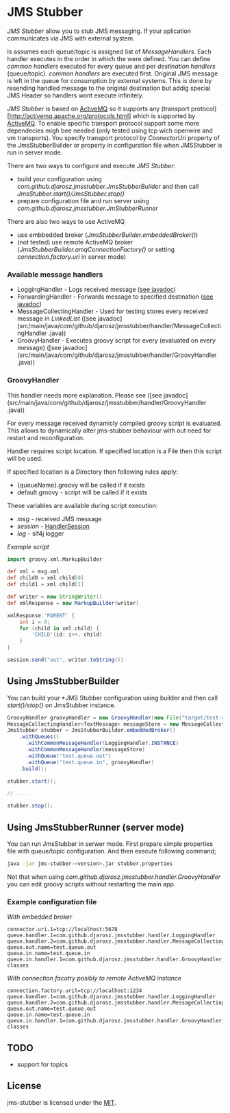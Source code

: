 # JMS Stubber

*JMS Stubber* allow you to stub JMS messaging. If your aplication communicates via JMS with
external system. 

Is assumes each queue/topic is assigned list of *MessageHandlers*. Each handler executes
in the order in which the were defined. You can define *common handlers* 
executed for every queue and per *destination handlers* (queue/topic). *common handlers* are
executed first. Original JMS message is left in the queue for consumption by external systems.
This is done by resending handled message to the original destination but addig special JMS Header
so handlers wont execute infinitely. 

*JMS Stubber* is based on [ActiveMQ](http://activemq.apache.org) so it supports any 
(transport protocol)[http://activemq.apache.org/protocols.html]
which is supported by [ActiveMQ](http://activemq.apache.org). 
To enable specific transport protocol support some more dependecies migh bee needed 
(only tested using tcp wich openwire and vm transports). You specify transport protocol
by *ConnectorUri* property of the JmsStubberBuilder or property in configuration file when
JMSStubber is run in server mode.

There are two ways to configure and execute *JMS Stubber*:

- build your configuration using *com.github.djarosz.jmsstubber.JmsStubberBuilder*
  and then call *JmsStubber.start()/JmsStubber.stop()*
- prepare configuration file and run server using 
  *com.github.djarosz.jmsstubber.JmStubberRunner* 

There are also two ways to use ActiveMQ
- use embbedded broker (*JmsStubberBuilder.embeddedBroker()*)
- (not tested) use remote ActiveMQ broker (*JmsStubberBuilder.amqConnectionFactory()* 
  or setting *connection.factory.uri* in server mode)

### Available message handlers 

- LoggingHandler - Logs received message ([see javadoc](src/main/java/com/github/djarosz/jmsstubber/handler/LoggingHandler.java))
- ForwardingHandler - Forwards message to specified destination ([see javadoc](src/main/java/com/github/djarosz/jmsstubber/handler/ForwardingHandler.java))
- MessageCollectingHandler - Used for testing stores every received message in *LinkedList* ([see javadoc](src/main/java/com/github/djarosz/jmsstubber/handler/MessageCollectingHandler .java))
- GroovyHandler - Executes groovy script for every (evaluated on every message) ([see javadoc](src/main/java/com/github/djarosz/jmsstubber/handler/GroovyHandler .java))

### GroovyHandler

This handler needs more explanation. Please see ([see javadoc](src/main/java/com/github/djarosz/jmsstubber/handler/GroovyHandler .java))

For every message received dynamicly compiled groovy script is evaluated.
This allows to dynamically alter jms-stubber behaviour with out need for restart and reconfiguration.

Handler requires script location. If specified location is a File then this script will be used.

If specified location is a Directory then following rules apply:
- {queueName}.groovy will be called if it exists
- default.groovy - script will be called if it exists

These variables are available during script execution:
- *msg* - received JMS message
- *session* - [HandlerSession](src/main/java/com/github/djarosz/jmsstubber/HandlerSession.java)
- *log* - slf4j logger

*Example script*
```groovy
import groovy.xml.MarkupBuilder

def xml = msg.xml
def child0 = xml.child[0]
def child1 = xml.child[1]

def writer = new StringWriter()
def xmlResponse = new MarkupBuilder(writer)

xmlResponse.'PARENT' {
    int i = 0;
    for (child in xml.child) {
        'CHILD'(id: i++, child)
    }
}

session.send("out", writer.toString())

```

## Using JmsStubberBuilder

You can build your *JMS Stubber configuration using builder and then call *start()/stop()*
on JmsStubber instance.

```java
GroovyHandler groovyHandler = new GroovyHandler(new File("target/test-classes"));
MessageCollectingHandler<TextMessage> messageStore = new MessageCollectingHandler<>();
JmsStubber stubber = JmsStubberBuilder.embeddedBroker()
    .withQueues()
      .withCommonMessageHandler(LoggingHandler.INSTANCE)
      .withCommonMessageHandler(messageStore)
      .withQueue("test.queue.out")
      .withQueue("test.queue.in", groovyHandler)
    .build();

stubber.start();

// ....

stubber.stop();
```

## Using JmsStubberRunner (server mode)

You can run JmsStubber in serwer mode. First prepare simple properties file with 
queue/topic configuration. And then execute following command;

```bash
java -jar jms-stubber-<version>.jar stubber.properties
```

Not that when using *com.github.djarosz.jmsstubber.handler.GroovyHandler* you can edit
groovy scripts without restarting the main app.

### Example configuration file

*With embedded broker*
```properties
connector.uri.1=tcp://localhost:5678
queue.handler.1=com.github.djarosz.jmsstubber.handler.LoggingHandler
queue.handler.2=com.github.djarosz.jmsstubber.handler.MessageCollectingHandler
queue.out.name=test.queue.out
queue.in.name=test.queue.in
queue.in.handler.1=com.github.djarosz.jmsstubber.handler.GroovyHandler,target/test-classes
```

*With connection facotry posibly to remote ActiveMQ instance*
```properties
connection.factory.uril=tcp://localhost:1234
queue.handler.1=com.github.djarosz.jmsstubber.handler.LoggingHandler
queue.handler.2=com.github.djarosz.jmsstubber.handler.MessageCollectingHandler
queue.out.name=test.queue.out
queue.in.name=test.queue.in
queue.in.handler.1=com.github.djarosz.jmsstubber.handler.GroovyHandler,target/test-classes
```

## TODO
- support for topics

## License

jms-stubber is licensed under the [MIT](./LICENSE).
